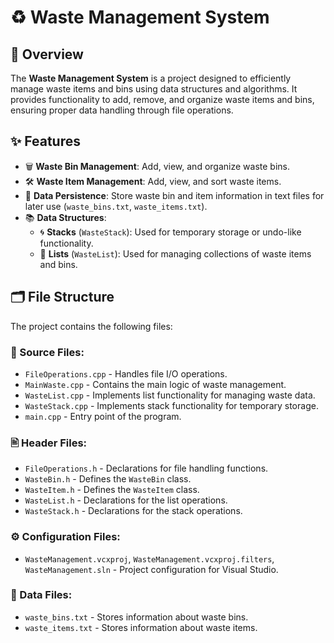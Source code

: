 # ♻️ Waste Management System

## 📖 Overview
The **Waste Management System** is a project designed to efficiently manage waste items and bins using data structures and algorithms. It provides functionality to add, remove, and organize waste items and bins, ensuring proper data handling through file operations.

## ✨ Features
- 🗑️ **Waste Bin Management**: Add, view, and organize waste bins.
- 🛠️ **Waste Item Management**: Add, view, and sort waste items.
- 💾 **Data Persistence**: Store waste bin and item information in text files for later use (`waste_bins.txt`, `waste_items.txt`).
- 📚 **Data Structures**:
  - 🌀 **Stacks** (`WasteStack`): Used for temporary storage or undo-like functionality.
  - 📝 **Lists** (`WasteList`): Used for managing collections of waste items and bins.

## 🗂️ File Structure
The project contains the following files:

### 📄 Source Files:
- `FileOperations.cpp` - Handles file I/O operations.
- `MainWaste.cpp` - Contains the main logic of waste management.
- `WasteList.cpp` - Implements list functionality for managing waste data.
- `WasteStack.cpp` - Implements stack functionality for temporary storage.
- `main.cpp` - Entry point of the program.

### 🖹 Header Files:
- `FileOperations.h` - Declarations for file handling functions.
- `WasteBin.h` - Defines the `WasteBin` class.
- `WasteItem.h` - Defines the `WasteItem` class.
- `WasteList.h` - Declarations for the list operations.
- `WasteStack.h` - Declarations for the stack operations.

### ⚙️ Configuration Files:
- `WasteManagement.vcxproj`, `WasteManagement.vcxproj.filters`, `WasteManagement.sln` - Project configuration for Visual Studio.

### 📂 Data Files:
- `waste_bins.txt` - Stores information about waste bins.
- `waste_items.txt` - Stores information about waste items.

